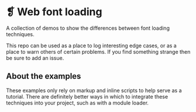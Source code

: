 # ❡ Web font loading

A collection of demos to show the differences between font loading techniques.

This repo can be used as a place to log interesting edge cases, or as a place to warn others of certain problems. If you find something strange then be sure to add an issue.


## About the examples

These examples only rely on markup and inline scripts to help serve as a tutorial. There are definitely better ways in which to integrate these techniques into your project, such as with a module loader.
